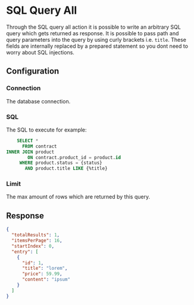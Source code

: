 
# SQL Query All

Through the SQL query all action it is possible to write an arbitrary SQL query which gets returned as response. It is
possible to pass path and query parameters into the query by using curly brackets i.e. `title`. These fields are
internally replaced by a prepared statement so you dont need to worry about SQL injections.

## Configuration

### Connection

The database connection.

### SQL

The SQL to execute for example:

```sql
    SELECT * 
      FROM contract
INNER JOIN product
        ON contract.product_id = product.id
     WHERE product.status = {status}
       AND product.title LIKE {%title}
```

### Limit

The max amount of rows which are returned by this query.

## Response

```json
{
  "totalResults": 1,
  "itemsPerPage": 16,
  "startIndex": 0,
  "entry": [
    {
      "id": 1,
      "title": "lorem",
      "price": 59.99,
      "content": "ipsum"
    }
  ]
}
```
